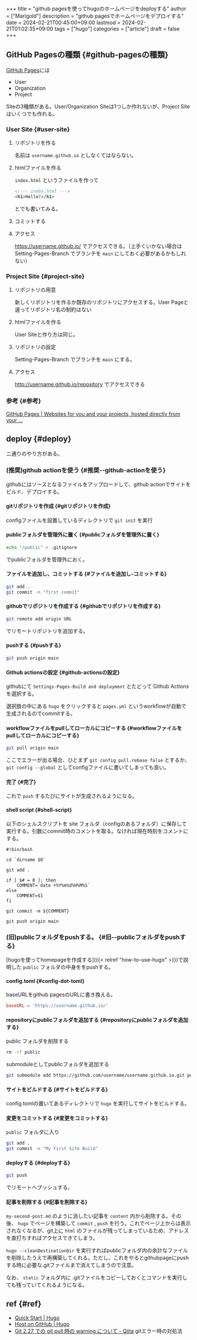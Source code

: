 +++
title = "github pagesを使ってhugoのホームページをdeployする"
author = ["Marigold"]
description = "github pagesでホームページをデプロイする"
date = 2024-02-21T00:45:00+09:00
lastmod = 2024-02-21T01:02:35+09:00
tags = ["hugo"]
categories = ["article"]
draft = false
+++

## GitHub Pagesの種類 {#github-pagesの種類}

[GitHub Pages](https://pages.github.com/)には

-   User
-   Organization
-   Project

Siteの3種類がある。User/Organization Siteは1つしか作れないが、Project Siteはいくつでも作れる。


### User Site {#user-site}

1.  リポジトリを作る

    名前は `username.github.io` としなくてはならない。
2.  htmlファイルを作る

    `index.html` というファイルを作って
    ```html
    <!--- index.html --->
    <h1>Hello!</h1>
    ```
    とでも書いてみる。
3.  コミットする
4.  アクセス

    <https://username.github.io/> でアクセスできる。（上手くいかない場合はSetting-Pages-Branch でブランチを `main` にしておく必要があるかもしれない）


### Project Site {#project-site}

1.  リポジトリの用意

    新しくリポジトリを作るか既存のリポジトリにアクセスする。User Pageと違ってリポジトリ名の制約はない
2.  htmlファイルを作る

    User Siteと作り方は同じ。
3.  リポジトリの設定

    Setting-Pages-Branch でブランチを `main` にする。
4.  アクセス

    <http://username.github.io/repository> でアクセスできる


### 参考 {#参考}

[GitHub Pages | Websites for you and your projects, hosted directly from your ...](https://pages.github.com/)


## deploy {#deploy}

ニ通りのやり方がある。


### (推奨)github actionを使う {#推奨--github-actionを使う}

githubにはソースとなるファイルをアップロードして、github actionでサイトをビルド、デプロイする。


#### gitリポジトリを作成 {#gitリポジトリを作成}

configファイルを設置しているディレクトリで `git init` を実行


#### publicフォルダを管理外に置く {#publicフォルダを管理外に置く}

```bash
echo "/public" > .gitignore
```

でpublicフォルダを管理外におく。


#### ファイルを追加し、コミットする {#ファイルを追加し-コミットする}

```bash
git add .
git commit -m "first commit"
```


#### githubでリポジトリを作成する {#githubでリポジトリを作成する}

```bash
git remote add origin URL
```

でリモートリポジトリを追加する。


#### pushする {#pushする}

```bash
git push origin main
```


#### Github actionsの設定 {#github-actionsの設定}

githubにて `Settings-Pages-Build and deployment` とたどって
Github Actionsを選択する。

選択肢の中にある `hugo` をクリックすると
`pages.yml` というworkflowが自動で生成されるのでcommitする。


#### workflowファイルをpullしてローカルにコピーする {#workflowファイルをpullしてローカルにコピーする}

```bash
git pull origin main
```

ここでエラーが出る場合、ひとまず `git config pull.rebase false` とするか、
`git config --global` としてconfigファイルに書いてしまっても良い。


#### 完了 {#完了}

これで `push` するたびにサイトが生成されるようになる。


#### shell script {#shell-script}

以下のシェルスクリプトを site フォルダ（configのあるフォルダ）に保存して実行する。引数にcommit時のコメントを取る。なければ現在時刻をコメントにする。

```shell
#!bin/bash

cd `dirname $0`

git add .

if [ $# = 0 ]; then
    COMMENT=`date +%Y%m%d%H%M%S`
else
    COMMENT=$1
fi

git commit -m ${COMMENT}

git push origin main
```


### (旧)publicフォルダをpushする。 {#旧--publicフォルダをpushする}

[hugoを使ってhomepageを作成する]({{< relref "how-to-use-hugo" >}})で説明した `public` フォルダの中身ををpushする。


#### config.toml {#config-dot-toml}

baseURLをgithub pagesのURLに書き換える。

```toml
baseURL = 'https://username.github.io/'
```


#### repositoryにpublicフォルダを追加する {#repositoryにpublicフォルダを追加する}

public フォルダを削除する

```bash
rm -rf public
```

submoduleとしてpublicフォルダを追加する

```bash
git submodule add https://github.com/username/username.github.io.git public
```


#### サイトをビルドする {#サイトをビルドする}

config.tomlの置いてあるディレクトリで `hugo` を実行してサイトをビルドする。


#### 変更をコミットする {#変更をコミットする}

`public` フォルダに入り

```bash
git add .
git commit -m "My First Site Build"
```


#### deployする {#deployする}

```bash
git push
```

でリモートへプッシュする。


#### 記事を削除する {#記事を削除する}

`my-second-post.md` のように消したい記事を `content` 内から削除する。その後、 `hugo` でページを構築して `commit` , `push` を行う。これでページ上からは表示されなくなるが、git上に `html` のファイルが残ってしまっているため、アドレスを直打ちすればアクセスできてしまう。

`hugo --cleanDestinationDir` を実行すればpublicフォルダ内の余計なファイルを削除したうえで再構築してくれる。ただし、これをやるとgithubpageにpushする時に必要な.gitファイルまで消えてしまうので注意。

なお、 `static` フォルダ内に .gitファイルをコピーしておくとコマンドを実行しても残っていてくれるようになる。


## ref {#ref}

-   [Quick Start | Hugo](https://gohugo.io/getting-started/quick-start/)
-   [Host on GitHub | Hugo](https://gohugo.io/hosting-and-deployment/hosting-on-github/)
-   [Git 2.27 での git pull 時の warning について - Qiita](https://qiita.com/tearoom6/items/0237080aaf2ad46b1963) gitエラー時の対処法

